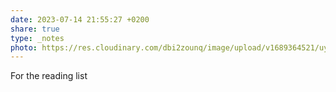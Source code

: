 ```yaml
---
date: 2023-07-14 21:55:27 +0200
share: true
type: _notes
photo: https://res.cloudinary.com/dbi2zounq/image/upload/v1689364521/uynichnyrqrkvsqa6msr.jpg
---
```

For the reading list
